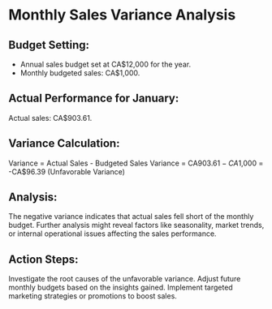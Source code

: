 # Monthly Sales Variance Analysis

## Budget Setting:

* Annual sales budget set at CA$12,000 for the year.
* Monthly budgeted sales: CA$1,000.

## Actual Performance for January:

Actual sales: CA$903.61.

## Variance Calculation:

Variance = Actual Sales - Budgeted Sales
Variance = CA$903.61 - CA$1,000 = -CA$96.39 (Unfavorable Variance)


## Analysis:

The negative variance indicates that actual sales fell short of the monthly budget.
Further analysis might reveal factors like seasonality, market trends, or internal operational issues affecting the sales performance.


## Action Steps:

Investigate the root causes of the unfavorable variance.
Adjust future monthly budgets based on the insights gained.
Implement targeted marketing strategies or promotions to boost sales.
